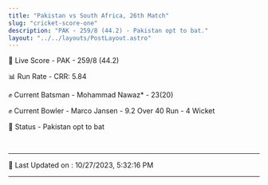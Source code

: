 ```yaml
---
title: "Pakistan vs South Africa, 26th Match"
slug: "cricket-score-one"
description: "PAK - 259/8 (44.2) - Pakistan opt to bat."
layout: "../../layouts/PostLayout.astro"
---
```


🔴 Live Score - PAK - 259/8 (44.2)  

📊 Run Rate - CRR: 5.84  

✊ Current Batsman - Mohammad Nawaz* - 23(20)  

✊ Current Bowler - Marco Jansen - 9.2 Over 40 Run - 4 Wicket  

📑 Status - Pakistan opt to bat

<br />

***

📝 Last Updated on : 10/27/2023, 5:32:16 PM

***

